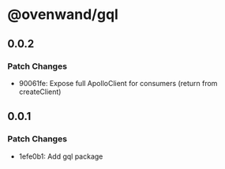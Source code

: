 # @ovenwand/gql

## 0.0.2

### Patch Changes

- 90061fe: Expose full ApolloClient for consumers (return from createClient)

## 0.0.1

### Patch Changes

- 1efe0b1: Add gql package
